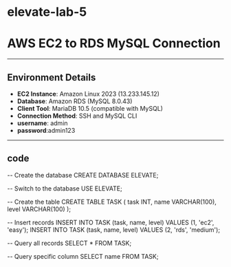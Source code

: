 # elevate-lab-5
# AWS EC2 to RDS MySQL Connection 

---

##  Environment Details

- **EC2 Instance**: Amazon Linux 2023 (13.233.145.12)
- **Database**: Amazon RDS (MySQL 8.0.43)
- **Client Tool**: MariaDB 10.5 (compatible with MySQL)
- **Connection Method**: SSH and MySQL CLI
- **username**: admin
- **password**:admin123
---
## code
-- Create the database
CREATE DATABASE ELEVATE;

-- Switch to the database
USE ELEVATE;

-- Create the table
CREATE TABLE TASK (
  task INT,
  name VARCHAR(100),
  level VARCHAR(100)
);

-- Insert records
INSERT INTO TASK (task, name, level) VALUES (1, 'ec2', 'easy');
INSERT INTO TASK (task, name, level) VALUES (2, 'rds', 'medium');

-- Query all records
SELECT * FROM TASK;

-- Query specific column
SELECT name FROM TASK;

